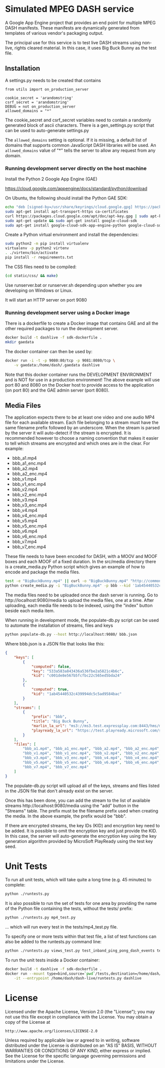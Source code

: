Simulated MPEG DASH service
===========================

A Google App Engine project that provides an end point for multiple MPEG DASH
manifests. These manifests are dynamically generated from templates of various
vendor's packaging output.

The principal use for this service is to test live DASH streams using
non-live, rights cleared material. In this case, it uses Big Buck Bunny
as the test file.

Installation
------------
A settings.py needs to be created that contains

    from utils import on_production_server

    cookie_secret = 'arandomstring'
    csrf_secret = 'arandomstring'
    DEBUG = not on_production_server
    allowed_domains = "*"

The cookie_secret and csrf_secret variables need to contain a randomly
generated block of ascii characters. There is a gen_settings.py script
that can be used to auto-generate settings.py

The `allowed_domains` setting is optional. If it is missing, a default
list of domains that supports common JavaScript DASH libraries will be
used. An `allowed_domains` value of "*" tells the server to allow any
request from any domain.

### Running development server directly on the host machine
Install the Python 2 Google App Engine (GAE)

https://cloud.google.com/appengine/docs/standard/python/download

On Ubuntu, the following should install the Python GAE SDK:

```sh
echo "deb [signed-by=/usr/share/keyrings/cloud.google.gpg] https://packages.cloud.google.com/apt cloud-sdk main" | sudo tee -a /etc/apt/sources.list.d/google-cloud-sdk.list
sudo apt-get install apt-transport-https ca-certificates
curl https://packages.cloud.google.com/apt/doc/apt-key.gpg | sudo apt-key --keyring /usr/share/keyrings/cloud.google.gpg add -
sudo apt-get update && sudo apt-get install google-cloud-sdk
sudo apt-get install google-cloud-sdk-app-engine-python google-cloud-sdk-app-engine-python-extras google-cloud-sdk-datastore-emulator
```

Create a Python virtual environment and install the dependencies:

```sh
sudo python2 -m pip install virtualenv
virtualenv -p python2 virtenv
. ./virtenv/bin/activate
pip install -r requirements.txt
```

The CSS files need to be compiled:

```sh
(cd static/css/ && make)
```

Use runserver.bat or runserver.sh depending upon whether you are developing
on Windows or Linux.

It will start an HTTP server on port 9080

### Running development server using a Docker image
There is a dockerfile to create a Docker image that contains GAE and
all the other required packages to run the development server.

```sh
docker build -t dashlive -f sdk-dockerfile .
mkdir gaedata
```

The docker container can then be used by:

```sh
docker run -i -t -p 9080:80/tcp -p 9081:8080/tcp \
    -v gaedata:/home/dash/.gaedata dashlive
```

Note that this docker container runs the DEVELOPMENT ENVIRONMENT
and is NOT for use in a production environment! The above example
will use port 80 and 8080 on the Docker host to provide access to
the application (on port 80) and the GAE admin server (port 8080).

Media Files
-----------
The application expects there to be at least one video and one audio
MP4 file for each available stream. Each file belonging to a stream
must have the same filename prefix followed by an underscore. When the
stream is parsed by the server it will auto-detect if the stream is
encrypted. It is recommended however to choose a naming convention
that makes it easier to tell which streams are encrypted and which
ones are in the clear. For example:

* bbb_a1.mp4
* bbb_a1_enc.mp4
* bbb_a2.mp4
* bbb_a2_enc.mp4
* bbb_v1.mp4
* bbb_v1_enc.mp4
* bbb_v2.mp4
* bbb_v2_enc.mp4
* bbb_v3.mp4
* bbb_v3_enc.mp4
* bbb_v4.mp4
* bbb_v4_enc.mp4
* bbb_v5.mp4
* bbb_v5_enc.mp4
* bbb_v6.mp4
* bbb_v6_enc.mp4
* bbb_v7.mp4
* bbb_v7_enc.mp4

These file needs to have been encoded for DASH, with a MOOV and MOOF boxes
and each MOOF of a fixed duration. In the src/media directory there is a
create_media.py Python script which gives an example of how to encode and
package the media files.

```sh
test -e "BigBuckBunny.mp4" || curl -o "BigBuckBunny.mp4" "http://commondatastorage.googleapis.com/gtv-videos-bucket/sample/BigBuckBunny.mp4"
python create_media.py -i "BigBuckBunny.mp4" -p bbb --kid '1ab45440532c439994dc5c5ad9584bac' -o bbb
```

The media files need to be uploaded once the dash server is running. Go to
http://localhost:9080/media to upload the media files, one at a time.
After uploading, each media file needs to be indexed, using the
"index" button beside each media item.

When running in development mode, the populate-db.py script can be used to
automate the installation of streams, files and keys

```sh
python populate-db.py --host http://localhost:9080/ bbb.json
```

Where bbb.json is a JSON file that looks like this:

```json
{
    "keys": [
        {
            "computed": false,
            "key": "533a583a843436a536fbe2a5821c4b6c",
            "kid": "c001de8e567b5fcfbc22c565ed5bda24"
        },
        {
            "computed": true,
            "kid": "1ab45440532c439994dc5c5ad9584bac"
        }
    ],
    "streams": [
        {
            "prefix": "bbb",
            "title": "Big Buck Bunny",
            "marlin_la_url": "ms3://ms3.test.expressplay.com:8443/hms/ms3/rights/?b=...",
            "playready_la_url": "https://test.playready.microsoft.com/service/rightsmanager.asmx?cfg={cfgs}"
        }
    ],
    "files": [
        "bbb_a1.mp4", "bbb_a1_enc.mp4", "bbb_a2.mp4", "bbb_a2_enc.mp4",
        "bbb_v1.mp4", "bbb_v1_enc.mp4", "bbb_v2.mp4", "bbb_v2_enc.mp4",
        "bbb_v3.mp4", "bbb_v3_enc.mp4", "bbb_v4.mp4", "bbb_v4_enc.mp4",
        "bbb_v5.mp4", "bbb_v5_enc.mp4", "bbb_v6.mp4", "bbb_v6_enc.mp4",
        "bbb_v7.mp4", "bbb_v7_enc.mp4"
    ]
}
```

The populate-db.py script will upload all of the keys, streams and
files listed in the JSON file that don't already exist on the
server.

Once this has been done, you can add the stream to the list of
available streams http://localhost:9080/media using the "add" button
in the "Streams" table. The prefix must be the filename prefix used
when creating the media. In the above example, the prefix would be
"bbb".

If there are encrypted streams, the key IDs (KID) and encryption key
need to be added. It is possible to omit the encryption key and just
provide the KID. In this case, the server will auto-generate the
encryption key using the key generation algorithm provided by
MicroSoft PlayReady using the test key seed.

Unit Tests
==========
To run all unit tests, which will take quite a long time (e.g. 45
minutes) to complete:

```sh
python ./runtests.py
```

It is also possible to run the set of tests for one area by providing
the name of the Python file containing the tests, without the tests/
prefix:

```sh
python ./runtests.py mp4_test.py
```

... which will run every test in the tests/mp4_test.py file.

To specify one or more tests within that test file, a list of test
functions can also be added to the runtests.py command line:

```sh
python ./runtests.py views_test.py test_inband_ping_pong_dash_events test_all_options_manifest_n
```

To run the unit tests inside a Docker container:

```sh
docker build -t dashlive -f sdk-dockerfile .
docker run --mount type=bind,source=`pwd`/tests,destination=/home/dash/dash-live/tests \
    -it --entrypoint /home/dash/dash-live/runtests.py dashlive
```

License
=======
Licensed under the Apache License, Version 2.0 (the "License");
you may not use this file except in compliance with the License.
You may obtain a copy of the License at

    http://www.apache.org/licenses/LICENSE-2.0

Unless required by applicable law or agreed to in writing, software
distributed under the License is distributed on an "AS IS" BASIS,
WITHOUT WARRANTIES OR CONDITIONS OF ANY KIND, either express or implied.
See the License for the specific language governing permissions and
limitations under the License.
